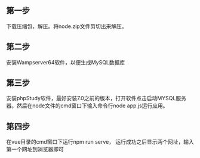 ## 第一步
下载压缩包，解压。将node.zip文件剪切出来解压。
## 第二步
安装Wampserver64软件，以便生成MySQL数据库
## 第三步
安装phpStudy软件，最好安装7.0之前的版本，打开软件点击启动MYSQL服务器。然后在node文件的cmd窗口下输入命令行node app.js运行应用。
## 第四步
在vue目录的cmd窗口下运行npm run serve， 运行成功之后显示两个网址，输入第一个网址到浏览器即可

